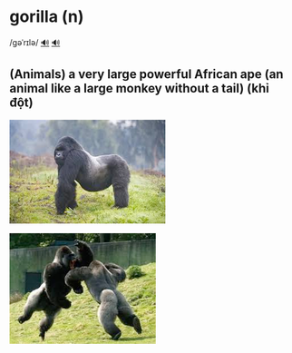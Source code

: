 # gorilla (n)

/ɡəˈrɪlə/ [🔊](https://www.oxfordlearnersdictionaries.com/media/english/uk_pron/g/gor/goril/gorilla__gb_1.mp3) [🔊](https://www.oxfordlearnersdictionaries.com/media/english/us_pron/g/gor/goril/gorilla__us_1.mp3)

## (Animals) a very large powerful African ape (an animal like a large monkey without a tail) (khỉ đột)

![gorilla1](gorilla-1.png)

![gorilla2](gorilla-2.png)